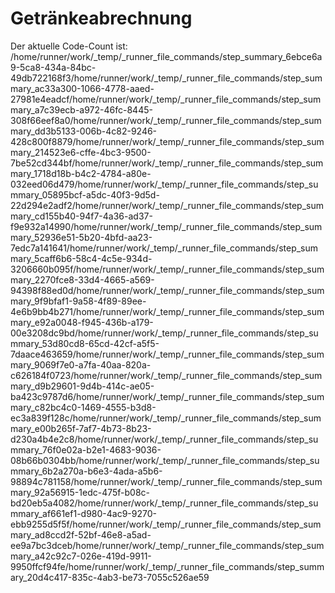 # Getränkeabrechnung

Der aktuelle Code-Count ist: /home/runner/work/_temp/_runner_file_commands/step_summary_6ebce6a9-5ca8-434a-84bc-49db722168f3/home/runner/work/_temp/_runner_file_commands/step_summary_ac33a300-1066-4778-aaed-27981e4eadcf/home/runner/work/_temp/_runner_file_commands/step_summary_a7c39ecb-a972-46fc-8445-308f66eef8a0/home/runner/work/_temp/_runner_file_commands/step_summary_dd3b5133-006b-4c82-9246-428c800f8879/home/runner/work/_temp/_runner_file_commands/step_summary_214523e6-cffe-4bc3-9500-7be52cd344bf/home/runner/work/_temp/_runner_file_commands/step_summary_1718d18b-b4c2-4784-a80e-032eed06d479/home/runner/work/_temp/_runner_file_commands/step_summary_05895bcf-a5dc-40f3-9d5d-22d294e2adf2/home/runner/work/_temp/_runner_file_commands/step_summary_cd155b40-94f7-4a36-ad37-f9e932a14990/home/runner/work/_temp/_runner_file_commands/step_summary_52936e51-5b20-4bfd-aa23-7edc7a141641/home/runner/work/_temp/_runner_file_commands/step_summary_5caff6b6-58c4-4c5e-934d-3206660b095f/home/runner/work/_temp/_runner_file_commands/step_summary_2270fce8-33d4-4665-a569-94398f88ed0d/home/runner/work/_temp/_runner_file_commands/step_summary_9f9bfaf1-9a58-4f89-89ee-4e6b9bb4b271/home/runner/work/_temp/_runner_file_commands/step_summary_e92a0048-f945-436b-a179-00e3208dc9bd/home/runner/work/_temp/_runner_file_commands/step_summary_53d80cd8-65cd-42cf-a5f5-7daace463659/home/runner/work/_temp/_runner_file_commands/step_summary_9069f7e0-a7fa-40aa-820a-c626184f0723/home/runner/work/_temp/_runner_file_commands/step_summary_d9b29601-9d4b-414c-ae05-ba423c9787d6/home/runner/work/_temp/_runner_file_commands/step_summary_c82bc4c0-1469-4555-b3d8-ec3a839f128c/home/runner/work/_temp/_runner_file_commands/step_summary_e00b265f-7af7-4b73-8b23-d230a4b4e2c8/home/runner/work/_temp/_runner_file_commands/step_summary_76f0e02a-b2e1-4683-9036-08b66b0304bb/home/runner/work/_temp/_runner_file_commands/step_summary_6b2a270a-b6e3-4ada-a5b6-98894c781158/home/runner/work/_temp/_runner_file_commands/step_summary_92a56915-1edc-475f-b08c-bd20eb5a4082/home/runner/work/_temp/_runner_file_commands/step_summary_af661ef1-d980-4ac9-9270-ebb9255d5f5f/home/runner/work/_temp/_runner_file_commands/step_summary_ad8ccd2f-52bf-46e8-a5ad-ee9a7bc3dceb/home/runner/work/_temp/_runner_file_commands/step_summary_a42c92c7-026e-419d-9911-9950ffcf94fe/home/runner/work/_temp/_runner_file_commands/step_summary_20d4c417-835c-4ab3-be73-7055c526ae59 